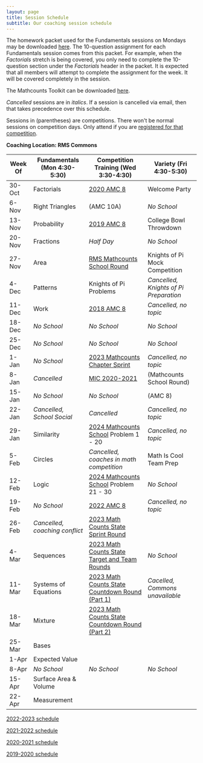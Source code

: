 ```yaml
---
layout: page
title: Session Schedule
subtitle: Our coaching session schedule
---
```


The homework packet used for the Fundamentals sessions on Mondays may be downloaded [here](/files/Homework%20Packet.pdf). The 10-question assignment for each
Fundamentals session comes from this packet. For example, when the _Factorials_ stretch is being covered, you only need to complete the 10-question
section under the _Factorials_ header in the packet. It is expected that all members will attempt to complete the assignment 
for the week. It will be covered completely in the session.

The Mathcounts Toolkit can be downloaded [here](/files/Mathcounts%20Toolkit.pdf).

_Cancelled_ sessions are in _italics_. If a session is cancelled via email, then that takes precedence over this schedule.

Sessions in (parentheses) are competitions. There won't be normal sessions on competition days. Only attend if you are [registered for that competition](/competitions).

**Coaching Location: RMS Commons**

| Week Of	| Fundamentals (Mon 4:30-5:30)		| Competition Training (Wed 3:30-4:30)  | Variety (Fri 4:30-5:30)   |
| ------- | ------------------------------- | ------------------------------------- | ------------------------- |
| 30-Oct	| Factorials			                | [2020 AMC 8](https://artofproblemsolving.com/wiki/index.php/2020_AMC_8_Problems)            | Welcome Party  |
| 6-Nov 	| Right Triangles                	| (AMC 10A)                             | _No School_               |
| 13-Nov	| Probability	                		| [2019 AMC 8](https://artofproblemsolving.com/wiki/index.php/2019_AMC_8_Problems)            | College Bowl Throwdown |
| 20-Nov	| Fractions		                		| _Half Day_                            | _No School_               |
| 27-Nov	| Area				                	  | [RMS Mathcounts School Round](https://rmsmath.sharplogic.com/files/RMS%202223M%20Exam.pdf)  | Knights of Pi Mock Competition  |
| 4-Dec		| Patterns		                		| Knights of Pi Problems                | _Cancelled, Knights of Pi Preparation_  |
| 11-Dec	| Work				                	  | [2018 AMC 8](https://artofproblemsolving.com/wiki/index.php/2018_AMC_8)                     | _Cancelled, no topic_  |
| 18-Dec	| _No School_                    	| _No School_                           | _No School_               |
| 25-Dec	| _No School_	                		| _No School_                           | _No School_               |
| 1-Jan		| _No School_ 	                	| [2023 Mathcounts Chapter Sprint](https://www.mathcounts.org/sites/default/files/2023%20Chapter%20Competition%20Sprint%20Round.pdf)    | _Cancelled, no topic_ |
| 8-Jan		| _Cancelled_	                		| [MIC 2020-2021](https://academicsarecool.com/#/samples)           | (Mathcounts School Round) |
| 15-Jan	| _No School_		                	| _No School_ | (AMC 8)                   |
| 22-Jan	| _Cancelled, School Social_      | _Cancelled_ | _Cancelled, no topic_ |
| 29-Jan	| Similarity		                	| [2024 Mathcounts School](https://rmsmath.sharplogic.com/exams/) Problem 1 - 20 | _Cancelled, no topic_ |
| 5-Feb		| Circles                       	| _Cancelled, coaches in math competition_ | Math Is Cool Team Prep |
| 12-Feb	| Logic					                  | [2024 Mathcounts School](https://rmsmath.sharplogic.com/exams/) Problem 21 - 30 | _No School_               |
| 19-Feb	| _No School_ 	                	| [2022 AMC 8](https://artofproblemsolving.com/wiki/index.php/2022_AMC_8) | _Cancelled, no topic_ |
| 26-Feb	| _Cancelled, coaching conflict_ 	| [2023 Math Counts State Sprint Round](https://www.mathcounts.org/resources/past-competitions) |                           |
| 4-Mar	  | Sequences                       | [2023 Math Counts State Target and Team Rounds](https://www.mathcounts.org/resources/past-competitions)                                      | _No School_               |
| 11-Mar	| Systems of Equations       			| [2023 Math Counts State Countdown Round (Part 1)](https://www.mathcounts.org/resources/past-competitions)              | _Cacelled, Commons unavailable_               |
| 18-Mar	| Mixture                   			| [2023 Math Counts State Countdown Round (Part 2)](https://www.mathcounts.org/resources/past-competitions)               |                           |
| 25-Mar	| Bases                         	|                                       |                           |
| 1-Apr		| Expected Value                	|                                       |                           |
| 8-Apr 	| _No School_		                	|  _No School_                          | _No School_               |
| 15-Apr	| Surface Area & Volume           |                                       |                           |
| 22-Apr	| Measurement                     |                                       |                           |

[2022-2023 schedule](/schedule-2223.md)

[2021-2022 schedule](/schedule-2122.md)

[2020-2021 schedule](/schedule-2021.md)

[2019-2020 schedule](/schedule-1920.md)
